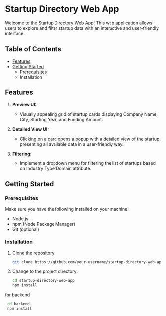 # Startup Directory Web App

Welcome to the Startup Directory Web App! This web application allows users to explore and filter startup data with an interactive and user-friendly interface.

## Table of Contents
- [Features](#features)
- [Getting Started](#getting-started)
  - [Prerequisites](#prerequisites)
  - [Installation](#installation)

## Features

1. **Preview UI:**
   - Visually appealing grid of startup cards displaying Company Name, City, Starting Year, and Funding Amount.

2. **Detailed View UI:**
   - Clicking on a card opens a popup with a detailed view of the startup, presenting all available data in a user-friendly way.

3. **Filtering:**
   - Implement a dropdown menu for filtering the list of startups based on Industry Type/Domain attribute.

## Getting Started

### Prerequisites

Make sure you have the following installed on your machine:

- Node.js
- npm (Node Package Manager)
- Git (optional)

### Installation

1. Clone the repository:

   ```bash
   git clone https://github.com/your-username/startup-directory-web-app.git
2. Change to the project directory:

   ```bash
   cd startup-directory-web-app
   npm install

for backend 
```bash
 cd backend
 npm install


